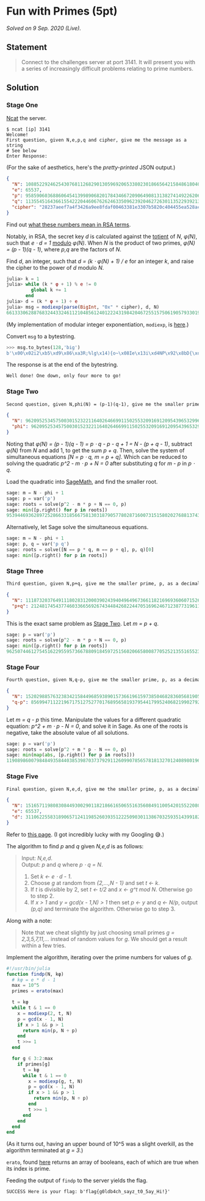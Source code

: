 # Fun with Primes (5pt)

_Solved on 9 Sep. 2020 (Live)._

## Statement

> Connect to the challenges server at port 3141. It will present you with a series of increasingly difficult problems
> relating to prime numbers.

## Solution

### Stage One

[Ncat](https://nmap.org/ncat/) the server.

```shell
$ ncat [ip] 3141
Welcome!
First question, given N,e,p,q and cipher, give me the message as a string
# See below
Enter Response:
```

(For the sake of aesthetics, here's the _pretty-printed_ JSON output.)

```json
{
  "N": 108852292462543076811268290130596920653380230186656421584861804088654994078901322933050005656845922473580531851275107259559562957696136704137566653866635144913920961123679425398616475096703686029639826720346254555763117304185676699222578035358499297117902356104517295011751108394217724679847764489198874919263,
  "e": 65537,
  "p": 9585906036886064541399890682017843466720906490813138274149226206396065023873794345947086772822622643833832822391228231949487521248695184179272945316423429,
  "q": 11355451643661554222044606762624633509623920462726301135229392137226771125358091839049571252263990555731032619527539177893642322031245642789179589280508947,
  "cipher": "28237aeef7a4f3426a9ee8fdaf00463381e3307b5820c404455ea528acbc3da8a67a0e7f9085e155f3a810538422e201e1714bf28826afc4ed561e056dc952a20361e9a575be2a23f08cdea0c706638f6a3e6583514949f6755b96139c050dc5198a59f3c712deea141750e7e45b25a976f4c2167defde1a5f31e914c25e4137"
}
```

Find out [what these numbers mean in RSA terms](https://www.cryptool.org/en/cto-highlights/rsa-step-by-step).

Notably, in RSA, the secret key _d_ is calculated against the
[totient](https://en.wikipedia.org/wiki/Euler%27s_totient_function) of _N_, _φ(N)_, such that _e ⋅ d = 1_
[modulo](https://en.wikipedia.org/wiki/Modular_arithmetic) _φ(N)_. When _N_ is the product of two primes, _φ(N) = (p -
1)(q - 1)_, where _p,q_ are the factors of _N_.

Find _d_, an integer, such that _d = (k ⋅ φ(N) + 1) / e_ for an integer _k_, and raise the cipher to the power of _d_
modulo _N_.

```julia
julia> k = 1
julia> while (k * φ + 1) % e != 0
         global k += 1
       end
julia> d = (k * φ + 1) ÷ e
julia> msg = modiexp(parse(BigInt, "0x" * cipher), d, N)
6613330628876832443324611210485612401222431984204672551575061905793301974394365433228236314770599591263347537839866748012825827923893874902391360294313058356629439583093699587312544744047648911499950776941245226060148695275589376884576990652464393097986232243711785907789256827585218374050269055815216929
```

(My implementation of modular integer exponentiation, `modiexp`, is
[here](https://gist.github.com/jthvai/6366f2bec88fc26adf23292106c26dd5).)

Convert `msg` to a bytestring.

```py
>>> msg.to_bytes(128,'big')
b'\x00\x02i2\xb5\xd9\x86\xa3R;%lg\x14){o~\x08Ie\x13i\xd4NP\x92\x8bD{\xdc\xf6s\xc9\xfc\xf8\xfe\xa6g1\xb1\x81\x10\x8a#\xe2\xbf\x9f!l\x9di\x89_*w\xdf\xed$@Yz\x13I|\xce\x84\x08|D%\xe0\xc8\xd8\xbbVq\x97\x11\x97xp1t{\x00Well done! One down, only four more to go!'
```

The response is at the end of the bytestring.

```txt
Well done! One down, only four more to go!
```

### Stage Two

```txt
Second question, given N,phi(N) = (p-1)(q-1), give me the smaller prime, p, as a decimal integer
```

```json
{
  "N": 96209525345750030152322116402646699115025532091691209543965329966667590598097083851614757364780306972505815121029464207983557239787186893254196169079054824554242909714119727838654659150619253371524244890762268965532470102814654220567341070534498624221327514943860029309913796195423695848829294195589600756719,
  "phi": 96209525345750030152322116402646699115025532091691209543965329966667590598097083851614757364780306972505815121029464207983557239787186893254196169079054804929355382549868821190108696064553466921567845649084230125532913402083910144677373961550649093560721683071053840089420067402943471321292974863920657507296
}
```

Noting that _φ(N) = (p - 1)(q - 1) = p ⋅ q - p - q + 1 = N - (p + q - 1)_, subtract _φ(N)_ from _N_ and add 1, to get
the sum _p + q_. Then, solve the system of simultaneous equations _[N = p ⋅ q, m = p + q]_. Which can be reduced to
solving the quadratic _p^2 - m ⋅ p + N = 0_ after substituting _q_ for _m - p_ in _p ⋅ q_.

Load the quadratic into [SageMath](https://www.sagemath.org/), and find the smaller root.

```py
sage: m = N - phi + 1
sage: p = var('p')
sage: roots = solve(p^2 - m * p + N == 0, p)
sage: min([p.right() for p in roots])
9539446936289725286633185667581303187905778028716007315158020276881374361386727917369233591693395297140667896916841506429247463533256338341310630383828497
```

Alternatively, let Sage solve the simultaneous equations.

```py
sage: m = N - phi + 1
sage: p, q = var('p q')
sage: roots = solve([N == p * q, m == p + q], p, q)[0]
sage: min([p.right() for p in roots])
```

### Stage Three

```txt
Third question, given N,p+q, give me the smaller prime, p, as a decimal integer
```

```json
{
  "N": 111873203764911180283120003902439404964967366118216969360607152618440357517263085651390597775481599596671752029090649290013000848898732382171157207258813709501805485725000715018881725778352838539396008792236637774013118743720596181480219494620207275981837541029481598068201965121348784106576990956310653886073,
  "p+q": 21248174543774603366569267434484268224470516962467123877319611624143982775008832896955284525055900689875422711626703229618270757718151543665558220053299946
}
```

This is the exact same problem as [Stage Two](#stage-two). Let _m = p + q_.

```py
sage: p = var('p')
sage: roots = solve(p^2 - m * p + N == 0, p)
sage: min([p.right() for p in roots])
9625074461275451622955957366788091845972515602066580087705252135516552339756867697018421984859991679140596096423843526568641050706071277294782001174349189
```

### Stage Four

```txt
Fourth question, given N,q-p, give me the smaller prime, p, as a decimal integer
```

```json
{
  "N": 152029885763238342158449685938901573661961597385046828360568190579954782995507473697302761881616775974388258293466171872712683905509375702570334637054767215021520267436416692377409501046337069315021603419971112988247614734671896579519513408222509995303621705876619374215102134067173783219413563844639802046133,
  "q-p": 856994711221967175127527701768956581937954417995240682199027923071595451865846581063812787032803802313699507178347357309082733944795651154554424529225692
}
```

Let _m = q - p_ this time. Manipulate the values for a different quadratic equation: _p^2 + m ⋅ p - N = 0_, and solve it
in Sage. As one of the roots is negative, take the absolute value of all solutions.

```py
sage: p = var('p')
sage: roots = solve(p^2 + m * p - N == 0, p)
sage: min(map(abs, [p.right() for p in roots]))
11908986007984849358440385398703737929112609907856578181327012408980196465097276790225056159187809177858582435961675429925483760130430999361475124922663111
```

### Stage Five

```txt
Final question, given N,e,d, give me the smaller prime, p, as a decimal integer
```

```json
{
  "N": 151657119808308449300290118218661650655163560849110054201552208033482938674862312273827822256653319286460770023221907167496786059543854445620212488961827646146604274867305403229505892022805561454641964412052680165674518820249903209154009965920674283725772942330003745791744805650534496343205309403027923976259,
  "e": 65537,
  "d": 3110622558318906571241198526039351222509030113867032593514399182122866289421724884651704793833155921638162659161048352520757769993136279392833786328435659864671410802059383271507210404800152600254497727921010648301304657087874556999425044459643837126894844653123767107971048940093221217644931970022454188097
}
```

Refer to [this page](https://www.di-mgt.com.au/rsa_factorize_n.html). (I got incredibly lucky with my Googling
:sweat_smile:.)

The algorithm to find _p_ and _q_ given _N,e,d_ is as follows:

> Input: _N,e,d_. \
> Output: _p_ and _q_ where _p ⋅ q = N_.
>
>   1. Set _k <- e ⋅ d - 1_.
>   2. Choose _g_ at random from _{2,...,N - 1}_ and set _t <- k_.
>   3. If _t_ is divisible by 2, set _t <- t/2_ and _x <- g^t mod N_. Otherwise go to step 2.
>   4. If _x > 1_ and _y = gcd(x - 1,N) > 1_ then set _p <- y_ and _q <- N/p_, output _(p,q)_ and terminate the algorithm. Otherwise go to step 3.

Along with a note:

> Note that we cheat slightly by just choosing small primes _g = 2,3,5,7,11,..._ instead of random values for _g_. We should get
> a result within a few tries.

Implement the algorithm, iterating over the prime numbers for values of _g_.

```julia
#!/usr/bin/julia
function findp(N, kφ)
  # kφ = e * d - 1
  max = 10^5
  primes = erato(max)

  t = kφ
  while t & 1 == 0
    x = modiexp(2, t, N)
    p = gcd(x - 1, N)
    if x > 1 && p > 1
      return min(p, N ÷ p)
    end
    t >>= 1
  end

  for g ∈ 3:2:max
    if primes[g]
      t = kφ
      while t & 1 == 0
        x = modiexp(g, t, N)
        p = gcd(x - 1, N)
        if x > 1 && p > 1
          return min(p, N ÷ p)
        end
        t >>= 1
      end
    end
  end
end
```

(As it turns out, having an upper bound of 10^5 was a slight overkill, as the algorithm terminated at _g = 3_.)

`erato`, found [here](https://gist.github.com/jthvai/de9c2a5d6306016b684c5343f0eebacd) returns an array of booleans,
each of which are true when its index is prime.

Feeding the output of `findp` to the server yields the flag.

```txt
SUCCESS Here is your flag: b'flag{g0ldb4ch_sayz_t0_5ay_Hi!}'
```
